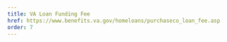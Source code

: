 ```yaml
---
title: VA Loan Funding Fee
href: https://www.benefits.va.gov/homeloans/purchaseco_loan_fee.asp
order: 7
---
```

